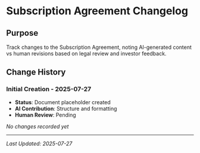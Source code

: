 # Subscription Agreement Changelog

## Purpose
Track changes to the Subscription Agreement, noting AI-generated content vs human revisions based on legal review and investor feedback.

## Change History

### Initial Creation - 2025-07-27
- **Status**: Document placeholder created
- **AI Contribution**: Structure and formatting
- **Human Review**: Pending

*No changes recorded yet*

---
*Last Updated: 2025-07-27*